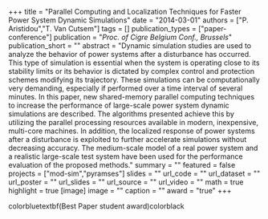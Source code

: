 +++
title = "Parallel Computing and Localization Techniques for Faster Power System Dynamic Simulations"
date = "2014-03-01"
authors = ["P. Aristidou","T. Van Cutsem"]
tags = []
publication_types = ["paper-conference"]
publication = "_Proc. of Cigre Belgium Conf., Brussels_"
publication_short = ""
abstract = "Dynamic simulation studies are used to analyze the behavior of power systems after a disturbance has occurred. This type of simulation is essential when the system is operating close to its stability limits or its behavior is dictated by complex control and protection schemes modifying its trajectory. These simulations can be computationally very demanding, especially if performed over a time interval of several minutes. In this paper, new shared-memory parallel computing techniques to increase the performance of large-scale power system dynamic simulations are described. The algorithms presented achieve this by utilizing the parallel processing resources available in modern, inexpensive, multi-core machines. In addition, the localized response of power systems after a disturbance is exploited to further accelerate simulations without decreasing accuracy. The medium-scale model of a real power system and a realistic large-scale test system have been used for the performance evaluation of the proposed methods."
summary = ""
featured = false
projects = ["mod-sim","pyramses"]
slides = ""
url_code = ""
url_dataset = ""
url_poster = ""
url_slides = ""
url_source = ""
url_video = ""
math = true
highlight = true
[image]
image = ""
caption = ""
award = "true"
+++

colorbluetextbf(Best Paper student award)colorblack
